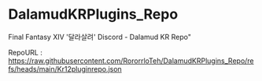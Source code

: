 # DalamudKRPlugins_Repo
Final Fantasy XIV '달라살려' Discord - Dalamud KR Repo"

RepoURL : https://raw.githubusercontent.com/RororrloTeh/DalamudKRPlugins_Repo/refs/heads/main/Kr12pluginrepo.json
